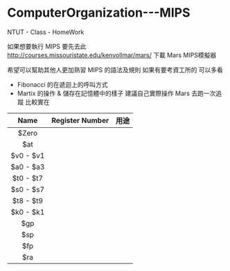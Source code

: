 # ComputerOrganization---MIPS
NTUT - Class - HomeWork

如果想要執行 MIPS 要先去此 http://courses.missouristate.edu/kenvollmar/mars/ 
下載 Mars MIPS模擬器

希望可以幫助其他人更加熟習 MIPS 的語法及規則
如果有要考資工所的 可以多看 
  - Fibonacci 的在遞迴上的呼叫方式
  - Martix 的操作 & 儲存在記憶體中的樣子
建議自己實際操作 Mars 去跑一次追蹤 比較實在 

|Name     |Register Number | 用途 |
|:-------:|:--------------:|:-----|
|$Zero    |
|$at      |
|$v0 - $v1|
|$a0 - $a3|
|$t0 - $t7|
|$s0 - $s7|
|$t8 - $t9|
|$k0 - $k1|
|$gp      |
|$sp      |
|$fp      |
|$ra      |
